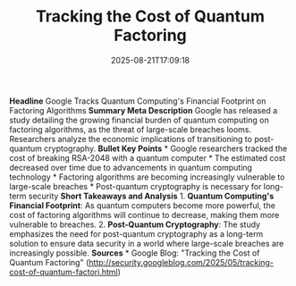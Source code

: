 ﻿---
title: "Tracking the Cost of Quantum Factoring"
date: "2025-08-21T17:09:18"
category: "Markets"
summary: ""
slug: "tracking the cost of quantum factoring"
source_urls:
  - "http://security.googleblog.com/2025/05/tracking-cost-of-quantum-factori.html"
seo:
  title: "Tracking the Cost of Quantum Factoring | Hash n Hedge"
  description: ""
  keywords: ["news", "markets", "brief"]
---
**Headline** Google Tracks Quantum Computing's Financial Footprint on Factoring Algorithms  **Summary Meta Description** Google has released a study detailing the growing financial burden of quantum computing on factoring algorithms, as the threat of large-scale breaches looms. Researchers analyze the economic implications of transitioning to post-quantum cryptography.  **Bullet Key Points**  * Google researchers tracked the cost of breaking RSA-2048 with a quantum computer * The estimated cost decreased over time due to advancements in quantum computing technology * Factoring algorithms are becoming increasingly vulnerable to large-scale breaches * Post-quantum cryptography is necessary for long-term security  **Short Takeaways and Analysis**  1. **Quantum Computing's Financial Footprint**: As quantum computers become more powerful, the cost of factoring algorithms will continue to decrease, making them more vulnerable to breaches. 2. **Post-Quantum Cryptography**: The study emphasizes the need for post-quantum cryptography as a long-term solution to ensure data security in a world where large-scale breaches are increasingly possible.  **Sources** * Google Blog: "Tracking the Cost of Quantum Factoring" (http://security.googleblog.com/2025/05/tracking-cost-of-quantum-factori.html) 
